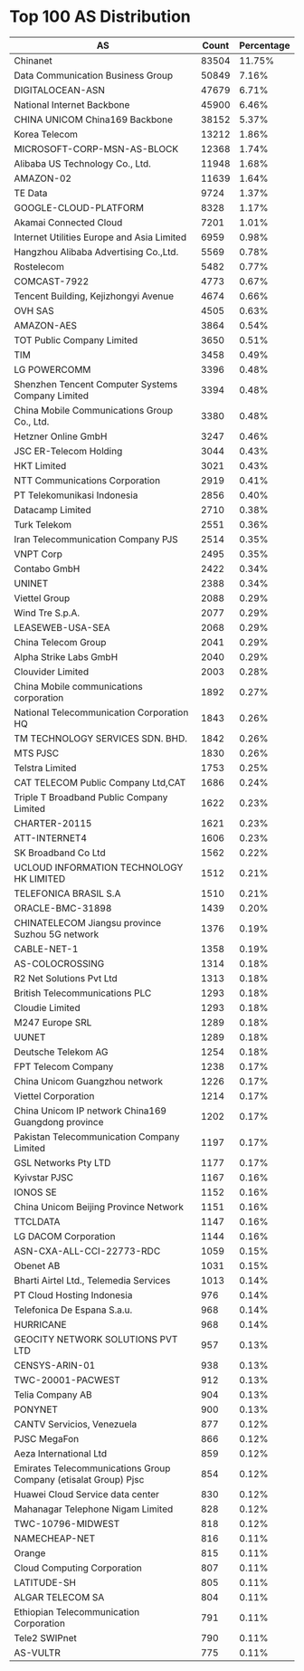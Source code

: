 # Top 100 AS Distribution
| AS | Count | Percentage |
|----|----|----|
| Chinanet | 83504 | 11.75% |
| Data Communication Business Group | 50849 | 7.16% |
| DIGITALOCEAN-ASN | 47679 | 6.71% |
| National Internet Backbone | 45900 | 6.46% |
| CHINA UNICOM China169 Backbone | 38152 | 5.37% |
| Korea Telecom | 13212 | 1.86% |
| MICROSOFT-CORP-MSN-AS-BLOCK | 12368 | 1.74% |
| Alibaba US Technology Co., Ltd. | 11948 | 1.68% |
| AMAZON-02 | 11639 | 1.64% |
| TE Data | 9724 | 1.37% |
| GOOGLE-CLOUD-PLATFORM | 8328 | 1.17% |
| Akamai Connected Cloud | 7201 | 1.01% |
| Internet Utilities Europe and Asia Limited | 6959 | 0.98% |
| Hangzhou Alibaba Advertising Co.,Ltd. | 5569 | 0.78% |
| Rostelecom | 5482 | 0.77% |
| COMCAST-7922 | 4773 | 0.67% |
| Tencent Building, Kejizhongyi Avenue | 4674 | 0.66% |
| OVH SAS | 4505 | 0.63% |
| AMAZON-AES | 3864 | 0.54% |
| TOT Public Company Limited | 3650 | 0.51% |
| TIM | 3458 | 0.49% |
| LG POWERCOMM | 3396 | 0.48% |
| Shenzhen Tencent Computer Systems Company Limited | 3394 | 0.48% |
| China Mobile Communications Group Co., Ltd. | 3380 | 0.48% |
| Hetzner Online GmbH | 3247 | 0.46% |
| JSC ER-Telecom Holding | 3044 | 0.43% |
| HKT Limited | 3021 | 0.43% |
| NTT Communications Corporation | 2919 | 0.41% |
| PT Telekomunikasi Indonesia | 2856 | 0.40% |
| Datacamp Limited | 2710 | 0.38% |
| Turk Telekom | 2551 | 0.36% |
| Iran Telecommunication Company PJS | 2514 | 0.35% |
| VNPT Corp | 2495 | 0.35% |
| Contabo GmbH | 2422 | 0.34% |
| UNINET | 2388 | 0.34% |
| Viettel Group | 2088 | 0.29% |
| Wind Tre S.p.A. | 2077 | 0.29% |
| LEASEWEB-USA-SEA | 2068 | 0.29% |
| China Telecom Group | 2041 | 0.29% |
| Alpha Strike Labs GmbH | 2040 | 0.29% |
| Clouvider Limited | 2003 | 0.28% |
| China Mobile communications corporation | 1892 | 0.27% |
| National Telecommunication Corporation HQ | 1843 | 0.26% |
| TM TECHNOLOGY SERVICES SDN. BHD. | 1842 | 0.26% |
| MTS PJSC | 1830 | 0.26% |
| Telstra Limited | 1753 | 0.25% |
| CAT TELECOM Public Company Ltd,CAT | 1686 | 0.24% |
| Triple T Broadband Public Company Limited | 1622 | 0.23% |
| CHARTER-20115 | 1621 | 0.23% |
| ATT-INTERNET4 | 1606 | 0.23% |
| SK Broadband Co Ltd | 1562 | 0.22% |
| UCLOUD INFORMATION TECHNOLOGY HK LIMITED | 1512 | 0.21% |
| TELEFONICA BRASIL S.A | 1510 | 0.21% |
| ORACLE-BMC-31898 | 1439 | 0.20% |
| CHINATELECOM Jiangsu province Suzhou 5G network | 1376 | 0.19% |
| CABLE-NET-1 | 1358 | 0.19% |
| AS-COLOCROSSING | 1314 | 0.18% |
| R2 Net Solutions Pvt Ltd | 1313 | 0.18% |
| British Telecommunications PLC | 1293 | 0.18% |
| Cloudie Limited | 1293 | 0.18% |
| M247 Europe SRL | 1289 | 0.18% |
| UUNET | 1289 | 0.18% |
| Deutsche Telekom AG | 1254 | 0.18% |
| FPT Telecom Company | 1238 | 0.17% |
| China Unicom Guangzhou network | 1226 | 0.17% |
| Viettel Corporation | 1214 | 0.17% |
| China Unicom IP network China169 Guangdong province | 1202 | 0.17% |
| Pakistan Telecommunication Company Limited | 1197 | 0.17% |
| GSL Networks Pty LTD | 1177 | 0.17% |
| Kyivstar PJSC | 1167 | 0.16% |
| IONOS SE | 1152 | 0.16% |
| China Unicom Beijing Province Network | 1151 | 0.16% |
| TTCLDATA | 1147 | 0.16% |
| LG DACOM Corporation | 1144 | 0.16% |
| ASN-CXA-ALL-CCI-22773-RDC | 1059 | 0.15% |
| Obenet AB | 1031 | 0.15% |
| Bharti Airtel Ltd., Telemedia Services | 1013 | 0.14% |
| PT Cloud Hosting Indonesia | 976 | 0.14% |
| Telefonica De Espana S.a.u. | 968 | 0.14% |
| HURRICANE | 968 | 0.14% |
| GEOCITY NETWORK SOLUTIONS PVT LTD | 957 | 0.13% |
| CENSYS-ARIN-01 | 938 | 0.13% |
| TWC-20001-PACWEST | 912 | 0.13% |
| Telia Company AB | 904 | 0.13% |
| PONYNET | 900 | 0.13% |
| CANTV Servicios, Venezuela | 877 | 0.12% |
| PJSC MegaFon | 866 | 0.12% |
| Aeza International Ltd | 859 | 0.12% |
| Emirates Telecommunications Group Company (etisalat Group) Pjsc | 854 | 0.12% |
| Huawei Cloud Service data center | 830 | 0.12% |
| Mahanagar Telephone Nigam Limited | 828 | 0.12% |
| TWC-10796-MIDWEST | 818 | 0.12% |
| NAMECHEAP-NET | 816 | 0.11% |
| Orange | 815 | 0.11% |
| Cloud Computing Corporation | 807 | 0.11% |
| LATITUDE-SH | 805 | 0.11% |
| ALGAR TELECOM SA | 804 | 0.11% |
| Ethiopian Telecommunication Corporation | 791 | 0.11% |
| Tele2 SWIPnet | 790 | 0.11% |
| AS-VULTR | 775 | 0.11% |
